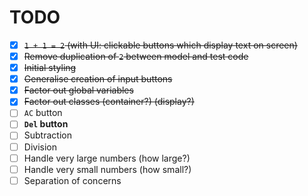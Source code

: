 # TODO
- [x] ~~`1 + 1 = 2` (with UI: clickable buttons which display text on screen)~~
- [x] ~~Remove duplication of `2` between model and test code~~
- [x] ~~Initial styling~~
- [x] ~~Generalise creation of input buttons~~
- [x] ~~Factor out global variables~~
- [x] ~~Factor out classes (container?) (display?)~~
- [ ] `AC` button
- [ ] **`Del` button**
- [ ] Subtraction
- [ ] Division
- [ ] Handle very large numbers (how large?)
- [ ] Handle very small numbers (how small?)
- [ ] Separation of concerns
